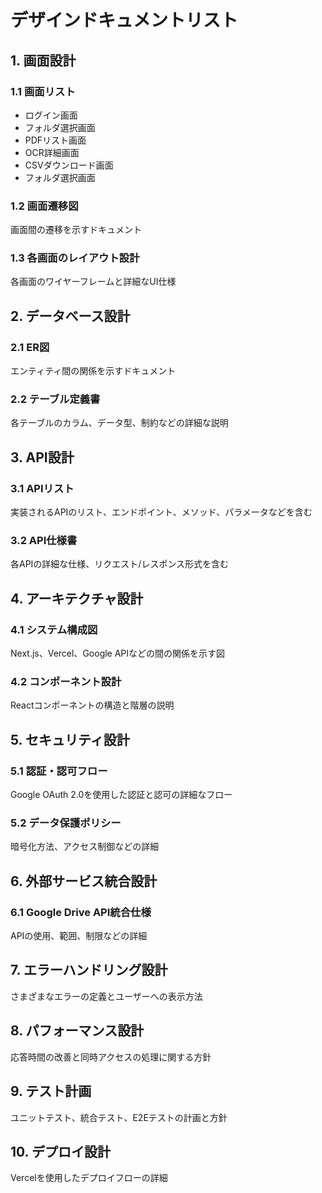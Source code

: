 # デザインドキュメントリスト

## 1. 画面設計
### 1.1 画面リスト
- ログイン画面
- フォルダ選択画面
- PDFリスト画面
- OCR詳細画面
- CSVダウンロード画面
- フォルダ選択画面

### 1.2 画面遷移図
画面間の遷移を示すドキュメント

### 1.3 各画面のレイアウト設計
各画面のワイヤーフレームと詳細なUI仕様

## 2. データベース設計
### 2.1 ER図
エンティティ間の関係を示すドキュメント

### 2.2 テーブル定義書
各テーブルのカラム、データ型、制約などの詳細な説明

## 3. API設計
### 3.1 APIリスト
実装されるAPIのリスト、エンドポイント、メソッド、パラメータなどを含む

### 3.2 API仕様書
各APIの詳細な仕様、リクエスト/レスポンス形式を含む

## 4. アーキテクチャ設計
### 4.1 システム構成図
Next.js、Vercel、Google APIなどの間の関係を示す図

### 4.2 コンポーネント設計
Reactコンポーネントの構造と階層の説明

## 5. セキュリティ設計
### 5.1 認証・認可フロー
Google OAuth 2.0を使用した認証と認可の詳細なフロー

### 5.2 データ保護ポリシー
暗号化方法、アクセス制御などの詳細

## 6. 外部サービス統合設計
### 6.1 Google Drive API統合仕様
APIの使用、範囲、制限などの詳細

## 7. エラーハンドリング設計
さまざまなエラーの定義とユーザーへの表示方法

## 8. パフォーマンス設計
応答時間の改善と同時アクセスの処理に関する方針

## 9. テスト計画
ユニットテスト、統合テスト、E2Eテストの計画と方針

## 10. デプロイ設計
Vercelを使用したデプロイフローの詳細